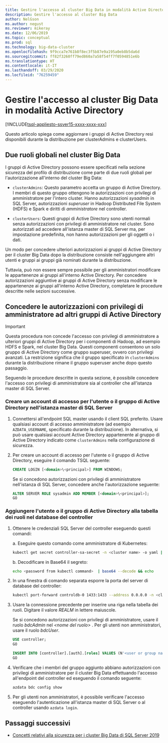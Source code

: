 ```yaml
---
title: Gestire l'accesso al cluster Big Data in modalità Active Directory
description: Gestire l'accesso al cluster Big Data
author: NelGson
ms.author: negust
ms.reviewer: mikeray
ms.date: 12/06/2019
ms.topic: conceptual
ms.prod: sql
ms.technology: big-data-cluster
ms.openlocfilehash: 9f9cca7e761b8f8ec3f5b87e9a195a0eb8b5da6d
ms.sourcegitcommit: ff82f3260ff79ed860a7a58f54ff7f0594851e6b
ms.translationtype: HT
ms.contentlocale: it-IT
ms.lasthandoff: 03/29/2020
ms.locfileid: "76259459"
---
```

# <a name="manage-big-data-cluster-access-in-active-directory-mode"></a>Gestire l'accesso al cluster Big Data in modalità Active Directory

[!INCLUDE[tsql-appliesto-ssver15-xxxx-xxxx-xxx](../includes/tsql-appliesto-ssver15-xxxx-xxxx-xxx.md)]

Questo articolo spiega come aggiornare i gruppi di Active Directory resi disponibili durante la distribuzione per clusterAdmins e clusterUsers.

## <a name="two-overarching-roles-in-the-big-data-cluster"></a>Due ruoli globali nel cluster Big Data

I gruppi di Active Directory possono essere specificati nella sezione sicurezza del profilo di distribuzione come parte di due ruoli globali per l'autorizzazione all'interno del cluster Big Data:

* `clusterAdmins`: Questo parametro accetta un gruppo di Active Directory. I membri di questo gruppo ottengono le autorizzazioni con privilegi di amministratore per l'intero cluster. Hanno autorizzazioni *sysadmin* in SQL Server, autorizzazioni *superuser* in Hadoop Distributed File System (HDFS) e Spark e diritti di *amministratore* nel controller.

* `clusterUsers`: Questi gruppi di Active Directory sono utenti normali senza autorizzazioni con privilegi di amministratore nel cluster. Sono autorizzati ad accedere all'istanza master di SQL Server ma, per impostazione predefinita, non hanno autorizzazioni per gli oggetti o i dati.

Un modo per concedere ulteriori autorizzazioni ai gruppi di Active Directory per il cluster Big Data dopo la distribuzione consiste nell'aggiungere altri utenti e gruppi ai gruppi già nominati durante la distribuzione. 

Tuttavia, può non essere sempre possibile per gli amministratori modificare le appartenenze ai gruppi all'interno Active Directory. Per concedere autorizzazioni aggiuntive ai gruppi di Active Directory senza modificare le appartenenze ai gruppi all'interno Active Directory, completare le procedure descritte nelle sezioni successive.

## <a name="grant-administrator-permissions-to-additional-active-directory-groups"></a>Concedere le autorizzazioni con privilegi di amministratore ad altri gruppi di Active Directory

>[!IMPORTANT]
>Questa procedura non concede l'accesso con privilegi di amministratore a ulteriori gruppi di Active Directory per i componenti di Hadoop, ad esempio HDFS e Spark, nel cluster Big Data. Questi componenti consentono un solo gruppo di Active Directory come gruppo superuser, ovvero con privilegi avanzati. La restrizione significa che il gruppo specificato in `clusterAdmins` durante la distribuzione rimane il gruppo superuser anche dopo questo passaggio.

Seguendo le procedure descritte in questa sezione, è possibile concedere l'accesso con privilegi di amministratore sia al controller che all'istanza master di SQL Server.

### <a name="create-a-login-for-the-active-directory-user-or-group-in-the-sql-server-master-instance"></a>Creare un account di accesso per l'utente o il gruppo di Active Directory nell'istanza master di SQL Server 

1. Connettersi all'endpoint SQL master usando il client SQL preferito. Usare qualsiasi account di accesso amministratore (ad esempio `AZDATA_USERNAME`, specificato durante la distribuzione). In alternativa, si può usare qualsiasi account Active Directory appartenente al gruppo di Active Directory indicato come `clusterAdmins` nella configurazione di sicurezza.

1. Per creare un account di accesso per l'utente o il gruppo di Active Directory, eseguire il comando TSQL seguente:

   ```sql
   CREATE LOGIN [<domain>\<principal>] FROM WINDOWS;
   ```

   Se si concedono autorizzazioni con privilegi di amministratore nell'istanza di SQL Server, concedere anche l'autorizzazione seguente:

   ```sql
   ALTER SERVER ROLE sysadmin ADD MEMBER [<domain>\<principal>];
   GO
   ```

### <a name="add-the-active-directory-user-or-group-to-the-roles-table-in-the-controller-database"></a>Aggiungere l'utente o il gruppo di Active Directory alla tabella dei ruoli nel database del controller 

1. Ottenere le credenziali SQL Server del controller eseguendo questi comandi:

   a. Eseguire questo comando come amministratore di Kubernetes:

   ```bash
   kubectl get secret controller-sa-secret -n <cluster name> -o yaml | grep password
   ```

   b. Decodificare in Base64 il segreto:

   ```bash
   echo <password from kubectl command>  | base64 --decode && echo
   ```

1. In una finestra di comando separata esporre la porta del server di database del controller:

   ```bash
   kubectl port-forward controldb-0 1433:1433 --address 0.0.0.0 -n <cluster name>
   ```

1. Usare la connessione precedente per inserire una riga nella tabella dei ruoli. Digitare il valore *REALM* in lettere maiuscole.

   Se si concedono autorizzazioni con privilegi di amministratore, usare il ruolo *bdcAdmin* nel *\<nome del ruolo>* . Per gli utenti non amministratori, usare il ruolo *bdcUser*.

   ```sql
   USE controller;
   GO

   INSERT INTO [controller].[auth].[roles] VALUES (N'<user or group name>@<REALM>', N'<role name>')
   GO
   ```

1. Verificare che i membri del gruppo aggiunto abbiano autorizzazioni con privilegi di amministratore per il cluster Big Data effettuando l'accesso all'endpoint del controller ed eseguendo il comando seguente:

   ```bash
   azdata bdc config show
   ```

1. Per gli utenti non amministratori, è possibile verificare l'accesso eseguendo l'autenticazione all'istanza master di SQL Server o al controller usando `azdata login`.

## <a name="next-steps"></a>Passaggi successivi

- [Concetti relativi alla sicurezza per i cluster Big Data di SQL Server 2019](concept-security.md)
